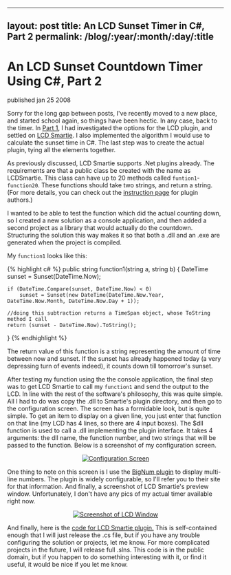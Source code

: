 
---
layout: post
title: An LCD Sunset Timer in C#, Part 2
permalink: /blog/:year/:month/:day/:title
---


# An LCD Sunset Countdown Timer Using C#, Part 2

<span class="pubdate">published jan 25 2008</span>

Sorry for the long gap between posts, I've recently moved to a new place, and started school again, so things have been hectic. In any case, back to the timer. In <a href="http://davidthomasbernal.com/resume/3/an-lcd-sunset-countdown-timer-using-c-part-1">Part 1</a>, I had investigated the options for the LCD plugin, and settled on <a href="http://lcdsmartie.sourceforge.net/">LCD Smartie</a>. I also implemented the algorithm I would use to calculate the sunset time in C#. The last step was to create the actual plugin, tying all the elements together.

As previously discussed, LCD Smartie supports .Net plugins already. The requirements are that a public class be created with the name as LCDSmartie. This class can have up to 20 methods called <code>funtion1</code>-<code>function20</code>. These functions should take two strings, and return a string. (For more details, you can check out the <a href="http://lcdsmartie.sourceforge.net/plugins.html">instruction page</a> for plugin authors.)

I wanted to be able to test the function which did the actual counting down, so I created a new solution as a console application, and then added a second project as a library that would actually do the countdown. Structuring the solution this way makes it so that both a .dll and an .exe are generated when the project is compiled.

My <code>function1</code> looks like this:

{% highlight c# %}
public string function1(string a, string b)
{
	DateTime sunset = Sunset(DateTime.Now);

	if (DateTime.Compare(sunset, DateTime.Now) < 0)
		sunset = Sunset(new DateTime(DateTime.Now.Year, DateTime.Now.Month, DateTime.Now.Day + 1));

	//doing this subtraction returns a TimeSpan object, whose ToString method I call
	return (sunset - DateTime.Now).ToString();
}
{% endhighlight %}

The return value of this function is a string representing the amount of time between now and sunset. If the sunset has already happened today (a very depressing turn of events indeed), it counts down till tomorrow's sunset.

After testing my function using the the console application, the final step was to get LCD Smartie to call my <code>function1</code> and send the output to the LCD. In line with the rest of the software's philosophy, this was quite simple. All I had to do was copy the .dll to Smartie's plugin directory, and then go to the configuration screen. The screen has a formidable look, but is quite simple. To get an item to display on a given line, you just enter that function on that line (my LCD has 4 lines, so there are 4 input boxes). The $dll function is used to call a .dll implementing the plugin interface. It takes 4 arguments: the dll name, the function number, and two strings that will be passed to the function. Below is a screenshot of my configuration screen.

<a href="http://davidthomasbernal.com/wp-content/uploads/2008/01/config.png" title="Configuration Screen"></a>
<p style="text-align: center"><a href="http://davidthomasbernal.com/wp-content/uploads/2008/01/config.png" title="Configuration Screen"><img src="http://davidthomasbernal.com/wp-content/uploads/2008/01/config.thumbnail.png" alt="Configuration Screen" /></a></p>
One thing to note on this screen is I use the <a href="http://lcdsmartie.sourceforge.net/BigNumPlugin.html" title="Click for info.">BigNum plugin</a> to display multi-line numbers. The plugin is widely configurable, so I'll refer you to their site for that information. And finally, a screenshot of LCD Smartie's preview window. Unfortunately, I don't have any pics of my actual timer available right now.

<a href="http://davidthomasbernal.com/wp-content/uploads/2008/01/smartie.png" title="Screenshot of LCD Window"></a>
<p style="text-align: center"><a href="http://davidthomasbernal.com/wp-content/uploads/2008/01/smartie.png" title="Screenshot of LCD Window"><img src="http://davidthomasbernal.com/wp-content/uploads/2008/01/smartie.png" alt="Screenshot of LCD Window" /></a></p>
And finally, here is the <a href="http://davidthomasbernal.com/wp-content/uploads/2008/01/smartielcd.cs" title="Code for LCD Smartie plugin.">code for LCD Smartie plugin.</a> This is self-contained enough that I will just release the .cs file, but if you have any trouble configuring the solution or projects, let me know. For more complicated projects in the future, I will release full .slns. This code is in the public domain, but if you happen to do something interesting with it, or find it useful, it would be nice if you let me know.<a href="http://davidthomasbernal.com/wp-content/uploads/2008/01/smartielcd.cs" title="Code for LCD Smartie plugin.">
</a>
